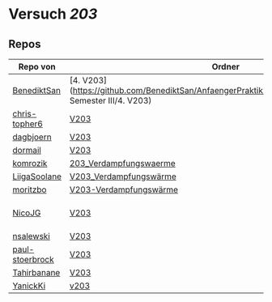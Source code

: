 # Versuch *203*

## Repos

|                 Repo von                 |                                                   Ordner                                                   |                                                                                                                                                                                                         PDFs                                                                                                                                                                                                         |
|------------------------------------------|------------------------------------------------------------------------------------------------------------|----------------------------------------------------------------------------------------------------------------------------------------------------------------------------------------------------------------------------------------------------------------------------------------------------------------------------------------------------------------------------------------------------------------------|
|[BenediktSan](../repo/BenediktSan)        |[4. V203](https://github.com/BenediktSan/AnfaengerPraktikum2020/tree/master/Versuche Semester III/4. V203)  |[Protokoll_V203.pdf](https://docs.google.com/viewer?url=https://github.com/BenediktSan/AnfaengerPraktikum2020/raw/main/Versuche%20Semester%20III/4.%20V203/Protokoll_V203.pdf)<br/>[V203.pdf](https://docs.google.com/viewer?url=https://github.com/BenediktSan/AnfaengerPraktikum2020/raw/main/Versuche%20Semester%20III/4.%20V203/V203.pdf)                                                                         |
|[chris-topher6](../repo/chris-topher6)    |[V203](https://github.com/chris-topher6/Anfaenger-Praktikum/tree/master/V203)                               |–                                                                                                                                                                                                                                                                                                                                                                                                                     |
|[dagbjoern](../repo/dagbjoern)            |[V203](https://github.com/dagbjoern/AP-Physik/tree/master/V203)                                             |[main.pdf](https://docs.google.com/viewer?url=https://github.com/dagbjoern/AP-Physik/raw/master/V203/main.pdf)                                                                                                                                                                                                                                                                                                        |
|[dormail](../repo/dormail)                |[V203](https://github.com/dormail/ap/tree/master/V203)                                                      |–                                                                                                                                                                                                                                                                                                                                                                                                                     |
|[komrozik](../repo/komrozik)              |[203_Verdampfungswaerme](https://github.com/komrozik/AP2019/tree/master/203_Verdampfungswaerme)             |[V203_Verdampfungswaerme.pdf](https://docs.google.com/viewer?url=https://github.com/komrozik/AP2019/raw/master/203_Verdampfungswaerme/V203_Verdampfungswaerme.pdf)                                                                                                                                                                                                                                                    |
|[LiigaSoolane](../repo/LiigaSoolane)      |[V203_Verdampfungswärme](https://github.com/LiigaSoolane/Paktikum/tree/master/V203_Verdampfungswärme)       |–                                                                                                                                                                                                                                                                                                                                                                                                                     |
|[moritzbo](../repo/moritzbo)              |[V203-Verdampfungswärme](https://github.com/moritzbo/anfaenger_praktikum/tree/master/V203-Verdampfungswärme)|–                                                                                                                                                                                                                                                                                                                                                                                                                     |
|[NicoJG](../repo/NicoJG)                  |[V203](https://github.com/NicoJG/Anfaengerpraktikum/tree/master/V203)                                       |[Abgabe.pdf](https://docs.google.com/viewer?url=https://github.com/NicoJG/Anfaengerpraktikum/raw/master/V203/Abgabe.pdf)<br/>[Abgabe_korrigiert.pdf](https://docs.google.com/viewer?url=https://github.com/NicoJG/Anfaengerpraktikum/raw/master/V203/Abgabe_korrigiert.pdf)<br/>[V203_Feedback.pdf](https://docs.google.com/viewer?url=https://github.com/NicoJG/Anfaengerpraktikum/raw/master/V203/V203_Feedback.pdf)|
|[nsalewski](../repo/nsalewski)            |[V203](https://github.com/nsalewski/laboratory/tree/master/V203)                                            |–                                                                                                                                                                                                                                                                                                                                                                                                                     |
|[paul-stoerbrock](../repo/paul-stoerbrock)|[V203](https://github.com/paul-stoerbrock/Praktikum/tree/master/V203)                                       |–                                                                                                                                                                                                                                                                                                                                                                                                                     |
|[Tahirbanane](../repo/Tahirbanane)        |[V203](https://github.com/Tahirbanane/AP/tree/master/V203)                                                  |–                                                                                                                                                                                                                                                                                                                                                                                                                     |
|[YanickKi](../repo/YanickKi)              |[v203](https://github.com/YanickKi/AP_T_Y/tree/master/v203)                                                 |–                                                                                                                                                                                                                                                                                                                                                                                                                     |

